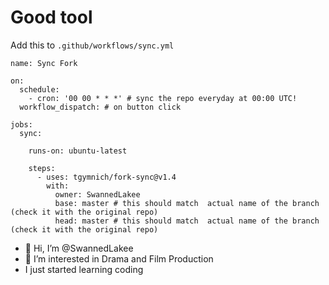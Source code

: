 # Good tool
Add this to `.github/workflows/sync.yml`

```
name: Sync Fork

on:
  schedule:
    - cron: '00 00 * * *' # sync the repo everyday at 00:00 UTC!
  workflow_dispatch: # on button click

jobs:
  sync:

    runs-on: ubuntu-latest

    steps:
      - uses: tgymnich/fork-sync@v1.4
        with:
          owner: SwannedLakee
          base: master # this should match  actual name of the branch (check it with the original repo)
          head: master # this should match  actual name of the branch (check it with the original repo)
```
- 👋 Hi, I’m @SwannedLakee
- 👀 I’m interested in Drama and Film Production
- I just started learning coding

